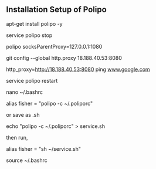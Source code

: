 ## Installation Setup of Polipo

apt-get install polipo -y

service polipo stop

polipo socksParentProxy=127.0.0.1:1080

git config --global http.proxy 18.188.40.53:8080

http_proxy=http://18.188.40.53:8080 ping www.google.com

service polipo restart

nano ~/.bashrc

alias fisher = "polipo -c ~/.poliporc"

or save as .sh

echo "polipo -c ~/.poliporc" > service.sh

then run,

alias fisher = "sh ~/service.sh"

source ~/.bashrc
